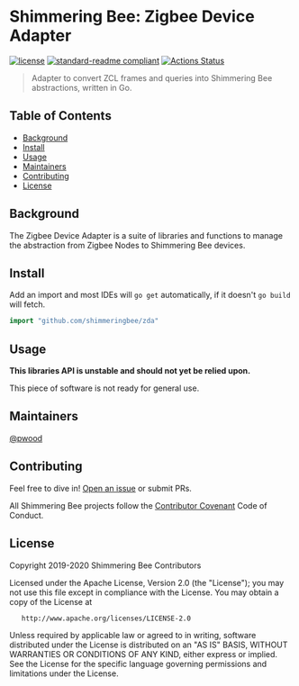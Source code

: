 # Shimmering Bee: Zigbee Device Adapter

[![license](https://img.shields.io/github/license/shimmeringbee/zda.svg)](https://github.com/shimmeringbee/zda/blob/master/LICENSE)
[![standard-readme compliant](https://img.shields.io/badge/standard--readme-OK-green.svg)](https://github.com/RichardLitt/standard-readme)
[![Actions Status](https://github.com/shimmeringbee/zda/workflows/test/badge.svg)](https://github.com/shimmeringbee/zda/actions)

> Adapter to convert ZCL frames and queries into Shimmering Bee abstractions, written in Go.

## Table of Contents

- [Background](#background)
- [Install](#install)
- [Usage](#usage)
- [Maintainers](#maintainers)
- [Contributing](#contributing)
- [License](#license)

## Background

The Zigbee Device Adapter is a suite of libraries and functions to manage the abstraction from Zigbee Nodes to Shimmering Bee devices.

## Install

Add an import and most IDEs will `go get` automatically, if it doesn't `go build` will fetch.

```go
import "github.com/shimmeringbee/zda"
```

## Usage

**This libraries API is unstable and should not yet be relied upon.**

This piece of software is not ready for general use.

## Maintainers

[@pwood](https://github.com/pwood)

## Contributing

Feel free to dive in! [Open an issue](https://github.com/shimmeringbee/zda/issues/new) or submit PRs.

All Shimmering Bee projects follow the [Contributor Covenant](https://shimmeringbee.io/docs/code_of_conduct/) Code of Conduct.

## License

   Copyright 2019-2020 Shimmering Bee Contributors

   Licensed under the Apache License, Version 2.0 (the "License");
   you may not use this file except in compliance with the License.
   You may obtain a copy of the License at

       http://www.apache.org/licenses/LICENSE-2.0

   Unless required by applicable law or agreed to in writing, software
   distributed under the License is distributed on an "AS IS" BASIS,
   WITHOUT WARRANTIES OR CONDITIONS OF ANY KIND, either express or implied.
   See the License for the specific language governing permissions and
   limitations under the License.